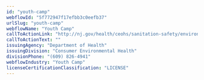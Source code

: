 ```yaml
---
id: "youth-camp"
webflowId: "5f772947f17efbb3c0eefb37"
urlSlug: "youth-camp"
webflowName: "Youth Camp"
callToActionLink: "http://nj.gov/health/ceohs/sanitation-safety/environmental/"
callToActionText: ""
issuingAgency: "Department of Health"
issuingDivision: "Consumer Environmental Health"
divisionPhone: "(609) 826-4941"
webflowIndustry: "Youth Camp"
licenseCertificationClassification: "LICENSE"
---
```

